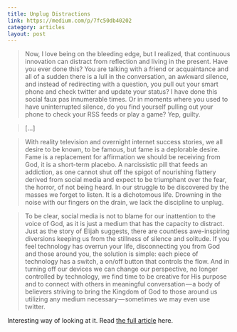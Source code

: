 ```yaml
---
title: Unplug Distractions
link: https://medium.com/p/7fc50db40202
category: articles
layout: post
---
```


> Now, I love being on the bleeding edge, but I realized, that continuous
> innovation can distract from reflection and living in the present. Have you
> ever done this? You are talking with a friend or acquaintance and all of a
> sudden there is a lull in the conversation, an awkward silence, and instead of
> redirecting with a question, you pull out your smart phone and check twitter
> and update your status? I have done this social faux pas innumerable times. Or
> in moments where you used to have uninterrupted silence, do you find yourself
> pulling out your phone to check your RSS feeds or play a game? Yep, guilty.

> [...]

> With reality television and overnight internet success stories, we all desire
> to be known, to be famous, but fame is a deplorable desire. Fame is a
> replacement for affirmation we should be receiving from God, it is a short-term
> placebo. A narcissistic pill that feeds an addiction, as one cannot shut
> off the spigot of nourishing flattery derived from social media and expect to
> be triumphant over the fear, the horror, of not being heard. In our struggle
> to be discovered by the masses we forget to listen. It is a dichotomous life.
> Drowning in the noise with our fingers on the drain, we lack the discipline to
> unplug.

> To be clear, social media is not to blame for our inattention to the voice of
> God, as it is just a medium that has the capacity to distract. Just as the
> story of Elijah suggests, there are countless awe-inspiring diversions keeping
> us from the stillness of silence and solitude. If you feel technology has
> overrun your life, disconnecting you from God and those around you, the
> solution is simple: each piece of technology has a switch, a on/off button
> that controls the flow. And in turning off our devices we can change our
> perspective, no longer controlled by technology, we find time to be creative
> for His purpose and to connect with others in meaningful conversation — a body
> of believers striving to bring the Kingdom of God to those around us utilizing
> any medium necessary — sometimes we may even use twitter.

Interesting way of looking at it. Read [the full article][1] here.

[1]: https://medium.com/p/7fc50db40202
